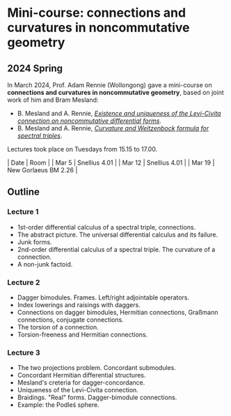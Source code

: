 # Mini-course: connections and curvatures in noncommutative geometry

## 2024 Spring

In March 2024, Prof. Adam Rennie (Wollongong) gave a mini-course on **connections and curvatures in noncommutative geometry**, based on joint work of him and Bram Mesland:

- B. Mesland and A. Rennie, [*Existence and uniqueness of the Levi-Civita connection on noncommutative differential forms*](https://arxiv.org/abs/2403.13735).
- B. Mesland and A. Rennie, [*Curvature and Weitzenbock formula for spectral triples*](https://arxiv.org/abs/2404.07957).

Lectures took place on Tuesdays from 15.15 to 17.00.

|  Date   | Room | 
| Mar 5 | Snellius 4.01 |
| Mar 12 | Snellius 4.01 |
| Mar 19 | New Gorlaeus BM 2.26 | 

## Outline

### Lecture 1

- 1st-order differential calculus of a spectral triple, connections.
- The abstract picture. The universal differential calculus and its failure.
- Junk forms.
- 2nd-order differential calculus of a spectral triple. The curvature of a connection.
- A non-junk factoid.

### Lecture 2

- Dagger bimodules. Frames. Left/right adjointable operators.
- Index lowerings and raisings with daggers.
- Connections on dagger bimodules, Hermitian connections, Graßmann connections, conjugate connections.
- The torsion of a connection.
- Torsion-freeness and Hermitian connections.

### Lecture 3

- The two projections problem. Concordant submodules.
- Concordant Hermitian differential structures.
- Mesland's creteria for dagger-concordance.
- Uniqueness of the Levi-Civita connection.
- Braidings. "Real" forms. Dagger-bimodule connections.
- Example: the Podleś sphere.

